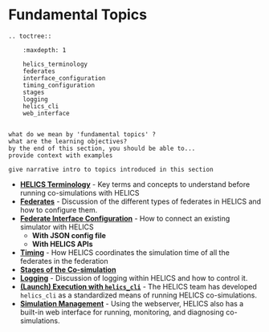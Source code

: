# Fundamental Topics

```eval_rst
.. toctree::

    :maxdepth: 1

    helics_terminology
    federates
    interface_configuration
    timing_configuration
    stages
    logging
    helics_cli
    web_interface
	

```

```
what do we mean by 'fundamental topics' ?
what are the learning objectives?
by the end of this section, you should be able to...
provide context with examples

give narrative intro to topics introduced in this section
```

- [**HELICS Terminology**](./helics_terminology) - Key terms and concepts to understand before running co-simulations with HELICS
- [**Federates**](./federates.md) - Discussion of the different types of federates in HELICS and how to configure them.
- [**Federate Interface Configuration**](./interface_configuration.md) - How to connect an existing simulator with HELICS
	- **With JSON config file**
	- **With HELICS APIs**
- [**Timing**](./timing.md) - How HELICS coordinates the simulation time of all the federates in the federation
- [**Stages of the Co-simulation**](./stages.md)
- [**Logging**](./logging.md) - Discussion of logging within HELICS and how to control it.
- [**(Launch) Execution with `helics_cli`**](./helics_cli.md) - The HELICS team has developed `helics_cli` as a standardized means of running HELICS co-simulations.
- [**Simulation Management**](./web_interface.md) - Using the webserver, HELICS also has a built-in web interface for running, monitoring, and diagnosing co-simulations.


